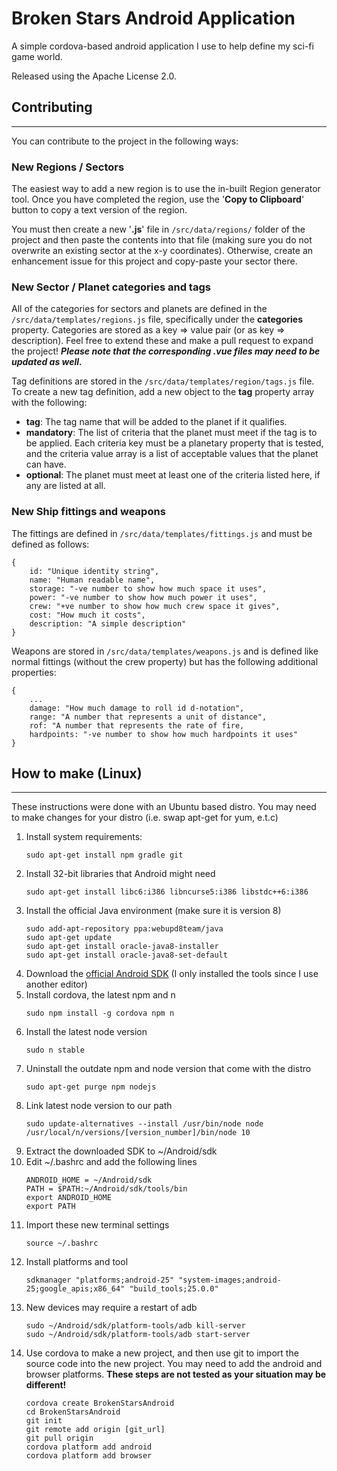 # Broken Stars Android Application

A simple cordova-based android application I use to help define my sci-fi game world.

Released using the Apache License 2.0.

## Contributing
___

You can contribute to the project in the following ways:

### New Regions / Sectors

The easiest way to add a new region is to use the in-built Region generator tool. Once you have completed the region, use the '**Copy to Clipboard**' button to copy a text version of the region.

You must then create a new '**.js**' file in `/src/data/regions/` folder of the project and then paste the contents into that file (making sure you do not overwrite an existing sector at the x-y coordinates). Otherwise, create an enhancement issue for this project and copy-paste your sector there.

### New Sector / Planet categories and tags

All of the categories for sectors and planets are defined in the `/src/data/templates/regions.js` file, specifically under the **categories** property. Categories are stored as a key => value pair (or as key => description). Feel free to extend these and make a pull request to expand the project! ___Please note that the corresponding .vue files may need to be updated as well.___

Tag definitions are stored in the `/src/data/templates/region/tags.js` file. To create a new tag definition, add a new object to the **tag** property array with the following:

 - **tag**: The tag name that will be added to the planet if it qualifies.
 - **mandatory**: The list of criteria that the planet must meet if the tag is to be applied. Each criteria key must be a planetary property that is tested, and the criteria value array is a list of acceptable values that the planet can have.
 - **optional**: The planet must meet at least one of the criteria listed here, if any are listed at all.

### New Ship fittings and weapons

The fittings are defined in `/src/data/templates/fittings.js` and must be defined as follows:

```
{
    id: "Unique identity string",
    name: "Human readable name",
    storage: "-ve number to show how much space it uses",
    power: "-ve number to show how much power it uses",
    crew: "+ve number to show how much crew space it gives",
    cost: "How much it costs",
    description: "A simple description"
}
``` 

Weapons are stored in `/src/data/templates/weapons.js` and is defined like normal fittings (without the crew property) but has the following additional properties:

```
{
    ...
    damage: "How much damage to roll id d-notation",
    range: "A number that represents a unit of distance",
    rof: "A number that represents the rate of fire,
    hardpoints: "-ve number to show how much hardpoints it uses"
}
```

## How to make (Linux)
___

These instructions were done with an Ubuntu based distro. You may need to make changes for your distro (i.e. swap apt-get for yum, e.t.c)

1. Install system requirements:
    ```
    sudo apt-get install npm gradle git
    ```
1. Install 32-bit libraries that Android might need
    ```
    sudo apt-get install libc6:i386 libncurse5:i386 libstdc++6:i386
    ```
1. Install the official Java environment (make sure it is version 8)
    ```
    sudo add-apt-repository ppa:webupd8team/java
    sudo apt-get update
    sudo apt-get install oracle-java8-installer
    sudo apt-get install oracle-java8-set-default
    ```
1. Download the [official Android SDK](https://developer.android.com/studio/index.html) (I only installed the tools since I use another editor)
1. Install cordova, the latest npm and n
    ```
    sudo npm install -g cordova npm n
    ```
1. Install the latest node version
    ```
    sudo n stable
    ```
1. Uninstall the outdate npm and node version that come with the distro
    ```
    sudo apt-get purge npm nodejs
    ```
1. Link latest node version to our path
    ```
    sudo update-alternatives --install /usr/bin/node node /usr/local/n/versions/[version_number]/bin/node 10
    ```
1. Extract the downloaded SDK to ~/Android/sdk
1. Edit ~/.bashrc and add the following lines
    ```
    ANDROID_HOME = ~/Android/sdk
    PATH = $PATH:~/Android/sdk/tools/bin
    export ANDROID_HOME
    export PATH
    ```
1. Import these new terminal settings
    ```
    source ~/.bashrc
    ```
1. Install platforms and tool
    ```
    sdkmanager "platforms;android-25" "system-images;android-25;google_apis;x86_64" "build_tools;25.0.0"
    ```
1. New devices may require a restart of adb
    ```
    sudo ~/Android/sdk/platform-tools/adb kill-server
    sudo ~/Android/sdk/platform-tools/adb start-server
    ```
1. Use cordova to make a new project, and then use git to import the source code into the new project. You may need to add the android and browser platforms. **These steps are not tested as your situation may be different!**
    ```
    cordova create BrokenStarsAndroid
    cd BrokenStarsAndroid
    git init
    git remote add origin [git_url]
    git pull origin
    cordova platform add android
    cordova platform add browser
    ```